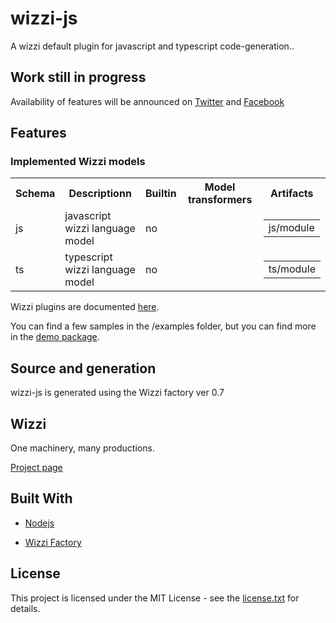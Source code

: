 # wizzi-js

A wizzi default plugin for javascript and typescript code-generation..

## Work still in progress

Availability of features will be announced
on [Twitter](https://twitter.com/wizziteam) and [Facebook](https://www.facebook.com/wizzifactory)

## Features
### Implemented Wizzi models

<table>
<tr>
<th>Schema</th>
<th>Descriptionn</th>
<th>Builtin</th>
<th>Model transformers</th>
<th>Artifacts</th>
</tr>
<tr>
<td>
js<td>javascript wizzi language model</td>
<td>
no<td>

<table>
</table>

<td>

<table>
<tr>
<td>js/module</td>
</tr>
</table>

</tr>
<tr>
<td>
ts<td>typescript wizzi language model</td>
<td>
no<td>

<table>
</table>

<td>

<table>
<tr>
<td>ts/module</td>
</tr>
</table>

</tr>
</table>



<p>Wizzi plugins are documented <a href="https://wizzifactory.github.io/docs/wizziplugins.html">here</a>.</p>



<p>You can find a few samples in the /examples folder, but you can find more in the <a href="https://github.com/wizzifactory/wizzi/tree/master/packages/wizzi-demo/.wizzi/ittf/examples/advanced/plugins">demo package</a>.</p>

## Source and generation
wizzi-js is generated using the Wizzi factory ver 0.7

## Wizzi

One machinery, many productions.


<p><a href="https://stfnbssl.github.io/wizzi">Project page</a></p>

## Built With
* [Nodejs](https://nodejs.org)

* [Wizzi Factory](https://github.com/wizzifactory)


## License

<p>This project is licensed under the MIT License - see the <a href="license.txt">license.txt</a> for details.</p>

